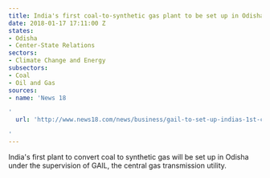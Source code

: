 ```yaml
---
title: India's first coal-to-synthetic gas plant to be set up in Odisha
date: 2018-01-17 17:11:00 Z
states:
- Odisha
- Center-State Relations
sectors:
- Climate Change and Energy
subsectors:
- Coal
- Oil and Gas
sources:
- name: 'News 18

'
  url: 'http://www.news18.com/news/business/gail-to-set-up-indias-1st-coal-to-gas-conversion-plant-in-odisha-1629517.html

'
---
```


India's first plant to convert coal to synthetic gas will be set up in Odisha under the supervision of GAIL, the central gas transmission utility. 

